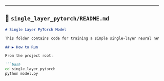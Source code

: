 
---

## 📌 `single_layer_pytorch/README.md`

```markdown
# Single Layer PyTorch Model

This folder contains code for training a simple single-layer neural network on the Wine Quality dataset.

## ▶️ How to Run

From the project root:

```bash
cd single_layer_pytorch
python model.py
